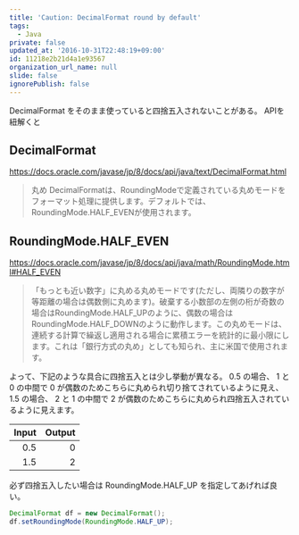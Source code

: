 ```yaml
---
title: 'Caution: DecimalFormat round by default'
tags:
  - Java
private: false
updated_at: '2016-10-31T22:48:19+09:00'
id: 11218e2b21d4a1e93567
organization_url_name: null
slide: false
ignorePublish: false
---
```

DecimalFormat をそのまま使っていると四捨五入されないことがある。
APIを紐解くと

## DecimalFormat
https://docs.oracle.com/javase/jp/8/docs/api/java/text/DecimalFormat.html

> 丸め
> DecimalFormatは、RoundingModeで定義されている丸めモードをフォーマット処理に提供します。デフォルトでは、RoundingMode.HALF_EVENが使用されます。 

## RoundingMode.HALF_EVEN
https://docs.oracle.com/javase/jp/8/docs/api/java/math/RoundingMode.html#HALF_EVEN

> 「もっとも近い数字」に丸める丸めモードです(ただし、両隣りの数字が等距離の場合は偶数側に丸めます)。破棄する小数部の左側の桁が奇数の場合はRoundingMode.HALF_UPのように、偶数の場合はRoundingMode.HALF_DOWNのように動作します。この丸めモードは、連続する計算で繰返し適用される場合に累積エラーを統計的に最小限にします。これは「銀行方式の丸め」としても知られ、主に米国で使用されます。

よって、下記のような具合に四捨五入とは少し挙動が異なる。
0.5 の場合、 1 と 0 の中間で 0 が偶数のためこちらに丸められ切り捨てされているように見え、 1.5 の場合、 2 と 1 の中間で 2 が偶数のためこちらに丸められ四捨五入されているように見えます。

| Input | Output |
|------:|-------:|
| 0.5   | 0      |
| 1.5   | 2      |

必ず四捨五入したい場合は RoundingMode.HALF_UP を指定してあげれば良い。

```java:round.java
DecimalFormat df = new DecimalFormat();
df.setRoundingMode(RoundingMode.HALF_UP);
```
